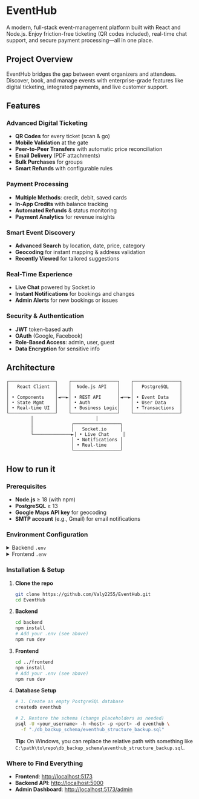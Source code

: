 # EventHub

A modern, full-stack event-management platform built with React and Node.js. Enjoy friction-free ticketing (QR codes included), real-time chat support, and secure payment processing—all in one place.


## Project Overview

EventHub bridges the gap between event organizers and attendees. Discover, book, and manage events with enterprise-grade features like digital ticketing, integrated payments, and live customer support.


## Features

### Advanced Digital Ticketing

* **QR Codes** for every ticket (scan & go)
* **Mobile Validation** at the gate
* **Peer-to-Peer Transfers** with automatic price reconciliation
* **Email Delivery** (PDF attachments)
* **Bulk Purchases** for groups
* **Smart Refunds** with configurable rules

### Payment Processing

* **Multiple Methods**: credit, debit, saved cards
* **In-App Credits** with balance tracking
* **Automated Refunds** & status monitoring
* **Payment Analytics** for revenue insights

### Smart Event Discovery

* **Advanced Search** by location, date, price, category
* **Geocoding** for instant mapping & address validation
* **Recently Viewed** for tailored suggestions

###  Real-Time Experience

* **Live Chat** powered by Socket.io
* **Instant Notifications** for bookings and changes
* **Admin Alerts** for new bookings or issues

### Security & Authentication

* **JWT** token-based auth
* **OAuth** (Google, Facebook)
* **Role-Based Access**: admin, user, guest
* **Data Encryption** for sensitive info

## Architecture

```
┌─────────────────┐    ┌─────────────────┐    ┌─────────────────┐
│   React Client  │    │  Node.js API    │    │   PostgreSQL    │
│                 │    │                 │    │                 │
│ • Components    │◄──►│ • REST API      │◄──►│ • Event Data    │
│ • State Mgmt    │    │ • Auth          │    │ • User Data     │
│ • Real-time UI  │    │ • Business Logic│    │ • Transactions  │
└─────────────────┘    └─────────────────┘    └─────────────────┘
         │                       │
         │              ┌─────────────────┐
         │              │   Socket.io     │
         └──────────────►│ • Live Chat     │
                        │ • Notifications │
                        │ • Real-time     │
                        └─────────────────┘
```


## How to run it

### Prerequisites

* **Node.js** ≥ 18 (with npm)
* **PostgreSQL** ≥ 13
* **Google Maps API key** for geocoding
* **SMTP account** (e.g., Gmail) for email notifications

### Environment Configuration

<details>
<summary>Backend <code>.env</code></summary>

```env
# ── Server ──
PORT=5000
NODE_ENV=development

# ── Database ──
DB_USER=postgres
DB_HOST=localhost
DB_NAME=eventhub
DB_PASSWORD=your_secure_password
DB_PORT=5432

# ── JWT ──
JWT_SECRET=your_super_secure_jwt_secret_key_here
JWT_EXPIRES_IN=1d

# ── Client ──
CLIENT_URL=http://localhost:5173

# ── Google OAuth ──
GOOGLE_CLIENT_ID=your_google_client_id.apps.googleusercontent.com
GOOGLE_CLIENT_SECRET=your_google_client_secret
GOOGLE_CALLBACK_URL=http://localhost:5000/api/auth/google/callback

# ── Facebook OAuth ──
FACEBOOK_APP_ID=your_facebook_app_id
FACEBOOK_APP_SECRET=your_facebook_app_secret
FACEBOOK_CALLBACK_URL=http://localhost:5000/api/auth/facebook/callback

# ── Email ──
EMAIL_HOST=smtp.gmail.com
EMAIL_PORT=587
EMAIL_SECURE=false
EMAIL_USER=your_email@gmail.com
EMAIL_PASS=your_app_specific_password
EMAIL_FROM=noreply@eventhub.com
EMAIL_FROM_NAME=EventHub

# ── Google Maps ──
GOOGLE_MAPS_API_KEY=your_google_maps_api_key
```

</details>

<details>
<summary>Frontend <code>.env</code></summary>

```env
# ── Google Maps ──
VITE_GOOGLE_MAPS_API_KEY=your_google_maps_api_key

# ── API ──
VITE_API_URL=http://localhost:5000/api

# ── Socket.io ──
VITE_SOCKET_API_URL=http://localhost:5000
```

</details>

### Installation & Setup

1. **Clone the repo**

   ```bash
   git clone https://github.com/Valy2255/EventHub.git
   cd EventHub
   ```

2. **Backend**

   ```bash
   cd backend
   npm install
   # Add your .env (see above)
   npm run dev
   ```

3. **Frontend**

   ```bash
   cd ../frontend
   npm install
   # Add your .env (see above)
   npm run dev
   ```

4. **Database Setup**

   ```bash
   # 1. Create an empty PostgreSQL database
   createdb eventhub

   # 2. Restore the schema (change placeholders as needed)
   psql -U <your_username> -h <host> -p <port> -d eventhub \
     -f "./db_backup_schema/eventhub_structure_backup.sql"
   ```

   **Tip:** On Windows, you can replace the relative path with something like
   `C:\path\to\repo\db_backup_schema\eventhub_structure_backup.sql`.

### Where to Find Everything

* **Frontend**: [http://localhost:5173](http://localhost:5173)
* **Backend API**: [http://localhost:5000](http://localhost:5000)
* **Admin Dashboard**: [http://localhost:5173/admin](http://localhost:5173/admin)

